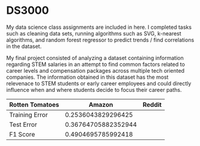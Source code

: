 # DS3000

My data science class assignments are included in here. I completed tasks such as cleaning data sets, running algorithms such as SVG, k-nearest algorithms, and random forest regressor to predict trends / find correlations in the dataset. 

My final project consisted of analyzing a dataset containing information regarding STEM salaries in an attempt to find common factors related to career levels and compensation packages across multiple tech oriented companies. The information obtained in this dataset has the most relevenace to STEM students
or early career employees and could directly influence when and where students decide to focus their career paths. 

| Rotten Tomatoes | Amazon | Reddit | 
| --- | --- | --- | 
| Training Error | 0.2536043829296425 | | 0.2894728011 |
| Test Error | 0.36764705882352944 | | 0.49449664429 | 
| F1 Score | 0.4904695785992418 | | 0.4904695785992418 |

